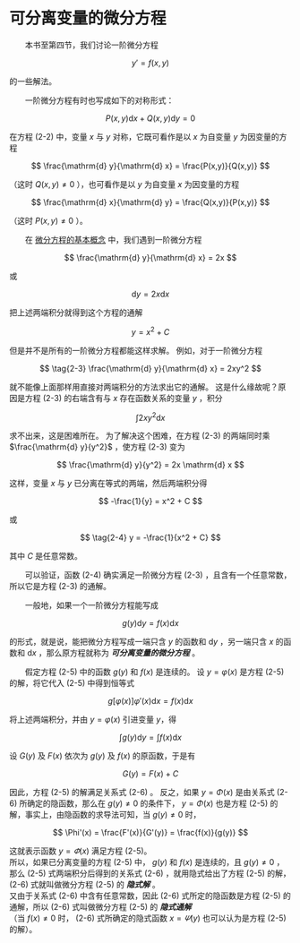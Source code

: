 # 可分离变量的微分方程

&#x3000;&#x3000;本书至第四节，我们讨论一阶微分方程

$$
\tag{2-1}
y' = f(x, y)
$$

的一些解法。

&#x3000;&#x3000;一阶微分方程有时也写成如下的对称形式：

$$
\tag{2-2}
P(x,y)\mathrm{d} x + Q(x,y)\mathrm{d} y = 0
$$

在方程 (2-2) 中，变量 $x$ 与 $y$ 对称，它既可看作是以 $x$ 为自变量 $y$ 为因变量的方程

$$
\frac{\mathrm{d} y}{\mathrm{d} x} = \frac{P(x,y)}{Q(x,y)}
$$

（这时 $Q(x,y) \neq 0$ ），也可看作是以 $y$ 为自变量 $x$ 为因变量的方程

$$
\frac{\mathrm{d} x}{\mathrm{d} y} = \frac{Q(x,y)}{P(x,y)}
$$

（这时 $P(x,y) \neq 0$ ）。

&#x3000;&#x3000;在 [微分方程的基本概念](./01-微分方程的基本概念.md) 中，我们遇到一阶微分方程

$$
\frac{\mathrm{d} y}{\mathrm{d} x} = 2x
$$

或

$$
\mathrm{d} y = 2x\mathrm{d} x
$$

把上述两端积分就得到这个方程的通解

$$
y = x^2 + C
$$

但是并不是所有的一阶微分方程都能这样求解。
例如，对于一阶微分方程

$$
\tag{2-3}
\frac{\mathrm{d} y}{\mathrm{d} x} = 2xy^2
$$

就不能像上面那样用直接对两端积分的方法求出它的通解。
这是什么缘故呢？原因是方程 (2-3) 的右端含有与 $x$ 存在函数关系的变量 $y$ ，积分

$$
\int 2xy^2 \mathrm{d} x
$$

求不出来，这是困难所在。
为了解决这个困难，在方程 (2-3) 的两端同时乘 $\frac{\mathrm{d} y}{y^2}$ ，使方程 (2-3) 变为

$$
\frac{\mathrm{d} y}{y^2} = 2x \mathrm{d} x
$$

这样，变量 $x$ 与 $y$ 已分离在等式的两端，然后两端积分得

$$
-\frac{1}{y} = x^2 + C
$$

或

$$
\tag{2-4}
y = -\frac{1}{x^2 + C}
$$

其中 $C$ 是任意常数。

&#x3000;&#x3000;可以验证，函数 (2-4) 确实满足一阶微分方程 (2-3) ，且含有一个任意常数，所以它是方程 (2-3) 的通解。

&#x3000;&#x3000;一般地，如果一个一阶微分方程能写成

$$
\tag{2-5}
g(y) \mathrm{d} y = f(x) \mathrm{d} x
$$

的形式，就是说，能把微分方程写成一端只含 $y$ 的函数和 $\mathrm{d} y$ ，另一端只含 $x$ 的函数和 $\mathrm{d} x$ ，那么原方程就称为
***可分离变量的微分方程*** 。

&#x3000;&#x3000;假定方程 (2-5) 中的函数 $g(y)$ 和 $f(x)$ 是连续的。
设 $y=\varphi(x)$ 是方程 (2-5) 的解，将它代入 (2-5) 中得到恒等式

$$
g[\varphi(x)] \varphi'(x) \mathrm{d} x = f(x) \mathrm{d} x
$$

将上述两端积分，并由 $y=\varphi(x)$ 引进变量 $y$，得

$$
\int g(y)\mathrm{d} y = \int f(x)\mathrm{d} x
$$

设 $G(y)$ 及 $F(x)$ 依次为 $g(y)$ 及 $f(x)$ 的原函数，于是有

$$
\tag{2-6}
G(y) = F(x) + C
$$

因此，方程 (2-5) 的解满足关系式 (2-6) 。
反之，如果 $y=\Phi(x)$ 是由关系式 (2-6) 所确定的隐函数，那么在 $g(y) \neq 0$ 的条件下，
$y = \Phi(x)$ 也是方程 (2-5) 的解，事实上，由隐函数的求导法可知，当 $g(y) \neq 0$ 时，

$$
\Phi'(x) = \frac{F'(x)}{G'(y)} = \frac{f(x)}{g(y)}
$$

这就表示函数 $y = \varPhi(x)$ 满足方程 (2-5)。<br />
所以，如果已分离变量的方程 (2-5) 中， $g(y)$ 和 $f(x)$ 是连续的，且 $g(y) \neq 0$ ，<br />
那么 (2-5) 式两端积分后得到的关系式 (2-6) ，就用隐式给出了方程 (2-5) 的解，(2-6) 式就叫做微分方程 (2-5) 的 ***隐式解*** 。<br />
又由于关系式 (2-6) 中含有任意常数，因此 (2-6) 式所定的隐函数是方程 (2-5) 的通解，所以 (2-6) 式叫做微分方程 (2-5) 的 ***隐式通解***<br />
（当 $f(x) \neq 0$ 时， (2-6) 式所确定的隐式函数 $x = \varPsi(y)$ 也可以认为是方程 (2-5) 的解）。
